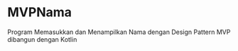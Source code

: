 # MVPNama
Program Memasukkan dan Menampilkan Nama dengan Design Pattern MVP dibangun dengan Kotlin 

